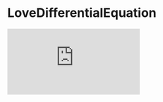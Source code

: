 # LoveDifferentialEquation
![lovedif](https://github.com/tomotomonakanaka/LoveDifferentialEquation/blob/images/Explanation.pdf)
